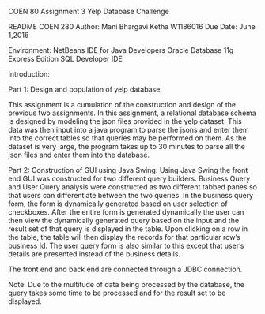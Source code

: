 COEN 80Assignment 3Yelp Database Challenge READMECOEN 280 Author: Mani Bhargavi Ketha W1186016Due Date: June 1,2016Environment: NetBeans IDE for Java DevelopersOracle Database 11g Express Edition
SQL Developer IDEIntroduction:

Part 1: Design and population of yelp database:

This assignment is a cumulation of the construction and design of the previous two assignments. In this assignment, a relational database schema is designed by modeling the json files provided in the yelp dataset. This data was then input into a java program to parse the jsons and enter them into the correct tables so that queries may be performed on them. As the dataset is very large, the program takes up to 30 minutes to parse all the json files and enter them into the database.

Part 2: Construction of GUI using Java Swing:
Using Java Swing the front end GUI was constructed for two different query builders. Business Query and User Query analysis were constructed as two different tabbed panes so that users can differentiate between the two queries. In the business query form, the form is dynamically generated based on user selection of checkboxes. After the entire form is generated dynamically the user can then view the dynamically generated query based on the input and the result set of that query is displayed in the table. Upon clicking on a row in the table, the table will then display the records for that particular row’s business Id. The user query form is also similar to this except that user’s details are presented instead of the business details.

The front end and back end are connected through a JDBC connection.

Note: Due to the multitude of data being processed by the database, the query takes some time to be processed and for the result set to be displayed. 



